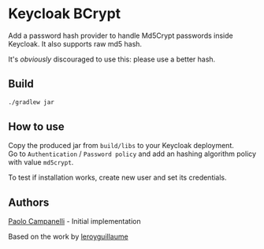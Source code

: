 # Keycloak BCrypt

Add a password hash provider to handle Md5Crypt passwords inside Keycloak.
It also supports raw md5 hash.

It's *obviously* discouraged to use this: please use a better hash.

## Build
```bash
./gradlew jar
```

## How to use
Copy the produced jar from `build/libs` to your Keycloak deployment.  
Go to `Authentication` / `Password policy` and add an hashing algorithm policy with value `md5crypt`.

To test if installation works, create new user and set its credentials.

## Authors

[Paolo Campanelli](paolo.campanelli@cngei.it) - Initial implementation

Based on the work by [leroyguillaume](https://github.com/leroyguillaume/keycloak-bcrypt)